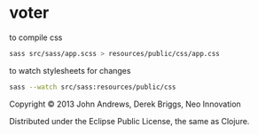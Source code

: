 # voter

to compile css

```bash
sass src/sass/app.scss > resources/public/css/app.css
``````


to watch stylesheets for changes

```bash
sass --watch src/sass:resources/public/css
``````

Copyright © 2013 John Andrews, Derek Briggs, Neo Innovation

Distributed under the Eclipse Public License, the same as Clojure.
